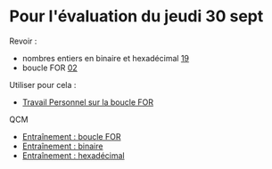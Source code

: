 # Pour l'évaluation du jeudi 30 sept
Revoir :
* nombres entiers en binaire et hexadécimal [19](https://github.com/thfruchart/1nsi/tree/main/19)
* boucle FOR [02](https://github.com/thfruchart/1nsi/tree/main/02)

Utiliser pour cela : 
* [Travail Personnel sur la boucle FOR](https://github.com/thfruchart/1nsi/blob/main/02/BoucleFOR_TravailPerso.ipynb)

QCM
* [Entraînement : boucle FOR](https://genumsi.inria.fr/qcm.php?h=880726d70ded4812c554654b95b0b551)
* [Entraînement : binaire](https://genumsi.inria.fr/qcm.php?h=3ede5ddf7e6bc621c76aa74702e2d565)
* [Entraînement : hexadécimal](https://genumsi.inria.fr/qcm.php?h=a5bce480359dc6ce1d1c3ca01397c7a1)

